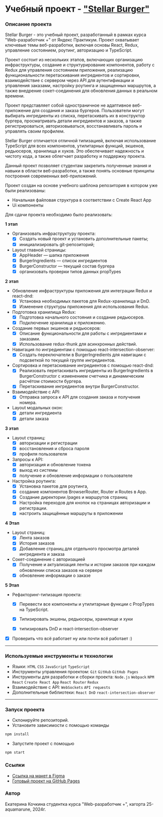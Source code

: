 # Учебный проект - ["Stellar Burger"](https://gudrum1983.github.io/react-stellar-burger/)


### Описание проекта

Stellar Burger - это учебный проект, разработанный в рамках курса "Web-разработчик +" от Яндекс Практикум. Проект
охватывает ключевые темы веб-разработки, включая основы React, Redux, управление состоянием, роутинг, авторизацию и
TypeScript.

Проект состоит из нескольких этапов, включающих организацию инфраструктуры, создание и структурирование компонентов,
работу с Redux для управления состоянием приложения, реализацию функциональности перетаскивания ингредиентов и
сортировки, взаимодействие с сервером через API для аутентификации и управления заказами, настройку роутинга и
защищенных маршрутов, а также внедрение сокет-соединения для обновления данных в реальном времени.

Проект представляет собой одностраничное не адаптивное веб-приложение для создания и заказа бургеров. Пользователи могут
выбирать ингредиенты из списка, перетаскивать их в конструктор бургера, просматривать детали ингредиентов и заказов, а
также регистрироваться, авторизовываться, восстанавливать пароль и управлять своим профилем.

Stellar Burger отличается отличной типизацией, включая использование TypeScript для всех компонентов, утилитарных
функций, экшенов, редьюсеров, хранилища и хуков. Это обеспечивает надежность и чистоту кода, а также облегчает
разработку и поддержку проекта.

Данный проект позволяет студентам закрепить полученные знания и навыки в области веб-разработки, а также понять основные
принципы построения современных веб-приложений.

Проект создан на основе учебного шаблона репозитория в котором уже были реализованы:
- Начальная файловая структура в соответствии с Create React App
- Ui компоненты

Для сдачи проекта необходимо было реализовать:

__1 этап__

- Организовать инфраструктуру проекта:
    - [x] Создать новый проект и установить дополнительные пакеты;
    - [x] инициализировать git-репозиторий;
- Layout главной страницы:
    - [x] AppHeader — шапка приложения
    - [x] BurgerIngredients — список ингредиентов
    - [x] BurgerConstructor — текущий состав бургера
    - [x] организовать проверки типов данных propTypes

__2 этап__

- Обновление инфраструктуры приложения для интеграции Redux и react-dnd:
    - [x] Установка необходимых пакетов для Redux-хранилища и DnD.
    - [x] Изменение структуры приложения для использования Redux.
- Подготовка хранилища Redux:
    - [x] Подготовка начального состояния и создание редьюсеров.
    - [x] Подключение хранилища к приложению.
- Создание первых экшенов и редьюсеров:
    - [x] Описание функциональности для работы с ингредиентами и заказами.
    - [x] Использование redux-thunk для асинхронных действий.
- Навигация по ингредиентам с помощью react-intersection-observer:
    - [x] Создать переключатели в BurgerIngredients для навигации с подсветкой по текущей группе ингредиентов.
- Сортировка и перетаскивание ингредиентов с помощью react-dnd:
    - [x] Реализовать перетаскивать ингредиенты из BurgerIngredients в BurgerConstructor с изменением счетчика и
      динамическим расчётом стоимости бургера.
    - [x] Перетаскивание ингредиентов внутри BurgerConstructor.
- Взаимодействие с API:
    - [x] Отправка запроса к API для создания заказа и получения номера.
- Layout модальных окон:
    - [x] детали ингредиента
    - [x] детали заказа

__3 этап__

- Layout страниц:
    - [x] авторизации и регистрации
    - [x] восстановления и сброса пароля
    - [x] профиля пользователя
- Запросы к API:
    - [x] авторизация и обновление токена
    - [x] выход из системы
    - [x] получение и обновление информации о пользователе
- Настройка роутинга:
    - [x] Установка пакетов для роутинга,
    - [x] создание компонентов BrowserRouter, Router и Routes в App.
    - [x] Создание директории /pages и маршрутов страниц
    - [x] Настройка переходов для кнопок на страницах авторизации и регистрации.
    - [x] настроить защищённые маршруты в приложении

__4 Этап__

- Layout страниц:
    - [x] Лента заказов
    - [x] История заказов
    - [x] Добавление страниц для отдельного просмотра деталей ингредиента и заказа

- Сокет-соединение с авторизацией
    - [x] Получение и актуализация ленты и истории заказов при
      каждом обновлении списка заказов на сервере
    - [x] обновление информации о заказе

__5 Этап__

- Рефакторинг-типизация проекта:
    - [x] Перевести все компоненты и утилитарные функции с PropTypes на TypeScript.
    - [x] Типизировать экшены, редьюсеры, хранилище и хуки
    - [x] типизировать DnD и react-intersection-observer


- [x] Проверить что всё работает ну или почти всё работает :)

___

### Используемые инструменты и технологии

- Языки: `HTML` `CSS` `JavaScript` `TypeScript`
- Инструменты управления проектом: `Git` `GitHub` `GitHub Pages`
- Инструменты для разработки и сборки
  проекта: `Node.js` `Webpack` `NPM` `React` `Create React App` `React Router` `Redux`
- Взаимодействие с API: `WebSockets` `API requests`
- Дополнительные библиотеки: `React DnD` `react-intersection-observer`

---

### Запуск проекта

- Склонируйте репозиторий.
- Установите зависимости с помощью команды

```bash
npm install
```

- Запустите проект с помощью

```bash
npm start
```

### Ссылки

* [Ссылка на макет в Figma](https://www.figma.com/file/ocw9a6hNGeAejl4F3G9fp8/React-_-%D0%9F%D1%80%D0%BE%D0%B5%D0%BA%D1%82%D0%BD%D1%8B%D0%B5-%D0%B7%D0%B0%D0%B4%D0%B0%D1%87%D0%B8-(3-%D0%BC%D0%B5%D1%81%D1%8F%D1%86%D0%B0)_external_link?node-id=6291:2799)
* [Готовый проект на GitHub Pages](https://gudrum1983.github.io/react-stellar-burger/)

### Автор
Екатерина Кочкина студентка курса "Web-разработчик +", кагортa 25-aquamarune, 2024г.
